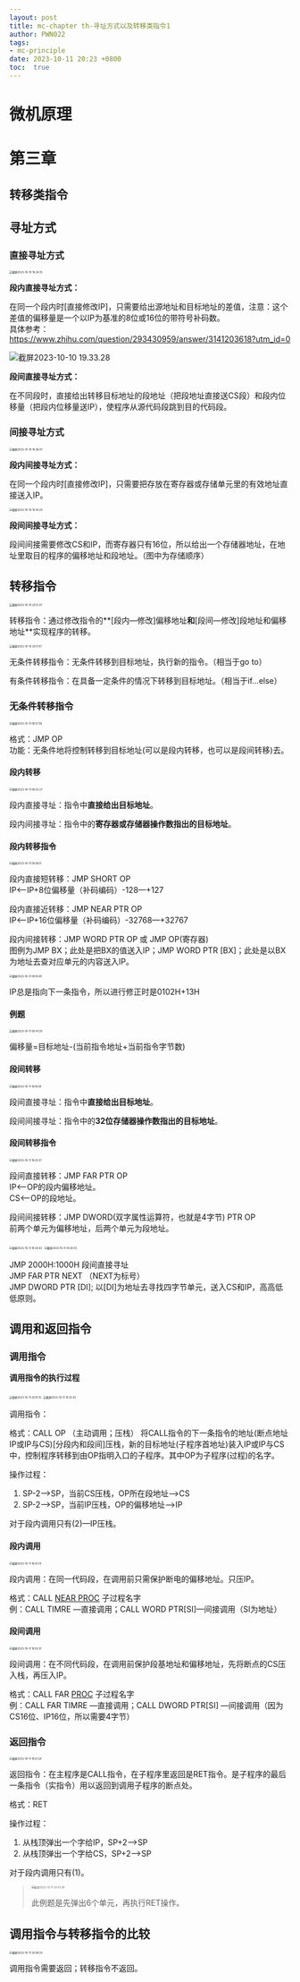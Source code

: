 ```yaml
---
layout: post
title: mc-chapter th-寻址方式以及转移类指令1
author: PWN022
tags:
- mc-principle
date: 2023-10-11 20:23 +0800
toc:  true
---
```


# 微机原理

# 第三章

## 转移类指令

## 寻址方式

### 直接寻址方式

<img src="https://cdn.jsdelivr.net/gh/PWN022/POFMC/my_screenshot/%E6%88%AA%E5%B1%8F2023-10-10%2019.24.35.png" alt="截屏2023-10-10 19.24.35" style="zoom:33%;" />

**段内直接寻址方式：**

在同一个段内时[直接修改IP]，只需要给出源地址和目标地址的差值，注意：这个差值的偏移量是一个以IP为基准的8位或16位的带符号补码数。  
具体参考：https://www.zhihu.com/question/293430959/answer/3141203618?utm_id=0

![截屏2023-10-10 19.33.28](https://cdn.jsdelivr.net/gh/PWN022/POFMC/my_screenshot/%E6%88%AA%E5%B1%8F2023-10-10%2019.33.28.png)

**段间直接寻址方式：**

在不同段时，直接给出转移目标地址的段地址（把段地址直接送CS段）和段内位移量（把段内位移量送IP），使程序从源代码段跳到目的代码段。

### 间接寻址方式

<img src="https://cdn.jsdelivr.net/gh/PWN022/POFMC/my_screenshot/%E6%88%AA%E5%B1%8F2023-10-10%2019.38.47.png" alt="截屏2023-10-10 19.38.47" style="zoom:33%;" />

**段内间接寻址方式：**

在同一个段内时[直接修改IP]，只需要把存放在寄存器或存储单元里的有效地址直接送入IP。

<img src="https://cdn.jsdelivr.net/gh/PWN022/POFMC/my_screenshot/%E6%88%AA%E5%B1%8F2023-10-10%2019.45.20.png" alt="截屏2023-10-10 19.45.20" style="zoom:33%;" />

**段间间接寻址方式：**

段间间接需要修改CS和IP，而寄存器只有16位，所以给出一个存储器地址，在地址里取目的程序的偏移地址和段地址。（图中为存储顺序）

## 转移指令

<img src="https://cdn.jsdelivr.net/gh/PWN022/POFMC/my_screenshot/%E6%88%AA%E5%B1%8F2023-10-10%2020.12.07.png" alt="截屏2023-10-10 20.12.07" style="zoom:33%;" />

转移指令：通过修改指令的**[段内—修改]偏移地址**和**[段间—修改]段地址和偏移地址**实现程序的转移。

<img src="https://cdn.jsdelivr.net/gh/PWN022/POFMC/my_screenshot/%E6%88%AA%E5%B1%8F2023-10-10%2020.17.07.png" alt="截屏2023-10-10 20.17.07" style="zoom:33%;" />

无条件转移指令：无条件转移到目标地址，执行新的指令。（相当于go to）

有条件转移指令：在具备一定条件的情况下转移到目标地址。（相当于if...else）

### 无条件转移指令

<img src="https://cdn.jsdelivr.net/gh/PWN022/POFMC/my_screenshot/%E6%88%AA%E5%B1%8F2023-10-11%2008.57.56.png" alt="截屏2023-10-11 08.57.56" style="zoom:33%;" />

格式：JMP OP  
功能：无条件地将控制转移到目标地址(可以是段内转移，也可以是段间转移)去。

#### 段内转移

<img src="https://cdn.jsdelivr.net/gh/PWN022/POFMC/my_screenshot/%E6%88%AA%E5%B1%8F2023-10-11%2009.02.27.png" alt="截屏2023-10-11 09.02.27" style="zoom:33%;" />

段内直接寻址：指令中**直接给出目标地址**。

段内间接寻址：指令中的**寄存器或存储器操作数指出的目标地址**。

#### 段内转移指令

<img src="https://cdn.jsdelivr.net/gh/PWN022/POFMC/my_screenshot/%E6%88%AA%E5%B1%8F2023-10-11%2009.08.11.png" alt="截屏2023-10-11 09.08.11" style="zoom:33%;" />

段内直接短转移：JMP SHORT OP  
IP<—IP+8位偏移量（补码编码）-128—+127

段内直接近转移：JMP NEAR PTR OP  
IP<—IP+16位偏移量（补码编码）-32768—+32767

段内间接转移：JMP WORD PTR OP 或 JMP OP(寄存器)  
图例为JMP BX；此处是把BX的值送入IP；JMP WORD PTR [BX]；此处是以BX为地址去查对应单元的内容送入IP。

<img src="https://cdn.jsdelivr.net/gh/PWN022/POFMC/my_screenshot/%E6%88%AA%E5%B1%8F2023-10-11%2009.19.40.png" alt="截屏2023-10-11 09.19.40" style="zoom:33%;" />

IP总是指向下一条指令，所以进行修正时是0102H+13H

#### 例题

<img src="https://cdn.jsdelivr.net/gh/PWN022/POFMC/my_screenshot/%E6%88%AA%E5%B1%8F2023-10-11%2009.47.29.png" alt="截屏2023-10-11 09.47.29" style="zoom:33%;" />

偏移量=目标地址-(当前指令地址+当前指令字节数)

#### 段间转移

<img src="https://cdn.jsdelivr.net/gh/PWN022/POFMC/my_screenshot/%E6%88%AA%E5%B1%8F2023-10-11%2019.19.08.png" alt="截屏2023-10-11 19.19.08" style="zoom:33%;" />

段间直接寻址：指令中**直接给出目标地址**。

段间间接寻址：指令中的**32位存储器操作数指出的目标地址**。

#### 段间转移指令

<img src="https://cdn.jsdelivr.net/gh/PWN022/POFMC/my_screenshot/%E6%88%AA%E5%B1%8F2023-10-11%2019.25.57.png" alt="截屏2023-10-11 19.25.57" style="zoom:33%;" />

段间直接转移：JMP FAR PTR OP  
IP<—OP的段内偏移地址。  
CS<—OP的段地址。

段间间接转移：JMP DWORD(双字属性运算符，也就是4字节) PTR OP  
前两个单元为偏移地址，后两个单元为段地址。

<img src="https://cdn.jsdelivr.net/gh/PWN022/POFMC/my_screenshot/%E6%88%AA%E5%B1%8F2023-10-11%2019.28.42.png" alt="截屏2023-10-11 19.28.42" style="zoom:33%;" />

<img src="https://cdn.jsdelivr.net/gh/PWN022/POFMC/my_screenshot/%E6%88%AA%E5%B1%8F2023-10-11%2019.30.03.png" alt="截屏2023-10-11 19.30.03" style="zoom:33%;" />

JMP 2000H:1000H 段间直接寻址  
JMP FAR PTR NEXT （NEXT为标号）  
JMP DWORD PTR [DI]; 以[DI]为地址去寻找四字节单元，送入CS和IP，高高低低原则。

## 调用和返回指令

### 调用指令

**调用指令的执行过程**

<img src="https://cdn.jsdelivr.net/gh/PWN022/POFMC/my_screenshot/%E6%88%AA%E5%B1%8F2023-10-11%2020.10.10.png" alt="截屏2023-10-11 20.10.10" style="zoom:33%;" />

<img src="https://cdn.jsdelivr.net/gh/PWN022/POFMC/my_screenshot/%E6%88%AA%E5%B1%8F2023-10-11%2019.35.43.png" alt="截屏2023-10-11 19.35.43" style="zoom:33%;" />

调用指令：

格式：CALL OP （主动调用；压栈）
将CALL指令的下一条指令的地址(断点地址IP或IP与CS)[分段内和段间]压栈，新的目标地址(子程序首地址)装入IP或IP与CS中，控制程序转移到由OP指明入口的子程序。其中OP为子程序(过程)的名字。

操作过程：

1. SP-2—>SP，当前CS压栈，OP所在段地址—>CS
2. SP-2—>SP，当前IP压栈，OP的偏移地址—>IP

对于段内调用只有(2)—IP压栈。

#### 段内调用

<img src="https://cdn.jsdelivr.net/gh/PWN022/POFMC/my_screenshot/%E6%88%AA%E5%B1%8F2023-10-11%2019.43.10.png" alt="截屏2023-10-11 19.43.10" style="zoom:33%;" />

段内调用：在同一代码段，在调用前只需保护断电的偏移地址。只压IP。

格式：CALL <u>NEAR PROC</u> 子过程名字  
例：CALL TIMRE —直接调用；CALL WORD PTR[SI]—间接调用（SI为地址）

#### 段间调用

<img src="https://cdn.jsdelivr.net/gh/PWN022/POFMC/my_screenshot/%E6%88%AA%E5%B1%8F2023-10-11%2019.50.31.png" alt="截屏2023-10-11 19.50.31" style="zoom:33%;" />

段间调用：在不同代码段，在调用前保护段基地址和偏移地址，先将断点的CS压入栈，再压入IP。

格式：CALL FAR <u>PROC</u> 子过程名字  
例：CALL FAR TIMRE —直接调用；CALL DWORD PTR[SI] —间接调用（因为CS16位、IP16位，所以需要4字节）

### 返回指令

<img src="https://cdn.jsdelivr.net/gh/PWN022/POFMC/my_screenshot/%E6%88%AA%E5%B1%8F2023-10-11%2019.57.20.png" alt="截屏2023-10-11 19.57.20" style="zoom:33%;" />

返回指令：在主程序是CALL指令，在子程序里返回是RET指令。是子程序的最后一条指令（实指令）用以返回到调用子程序的断点处。

格式：RET

操作过程：

1. 从栈顶弹出一个字给IP，SP+2—>SP
2. 从栈顶弹出一个字给CS，SP+2—>SP

对于段内调用只有(1)。

> <img src="https://cdn.jsdelivr.net/gh/PWN022/POFMC/my_screenshot/%E6%88%AA%E5%B1%8F2023-10-11%2020.03.36.png" alt="截屏2023-10-11 20.03.36" style="zoom:33%;" />
>
> 此例题是先弹出6个单元，再执行RET操作。

## 调用指令与转移指令的比较

<img src="https://cdn.jsdelivr.net/gh/PWN022/POFMC/my_screenshot/%E6%88%AA%E5%B1%8F2023-10-11%2020.08.33.png" alt="截屏2023-10-11 20.08.33" style="zoom:33%;" />

调用指令需要返回；转移指令不返回。

